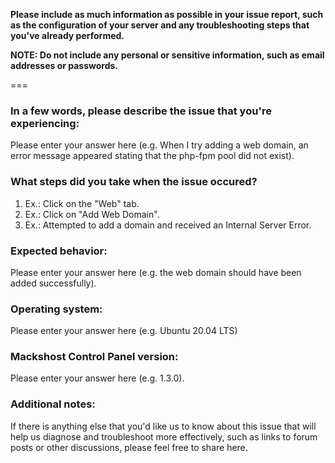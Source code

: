 **Please include as much information as possible in your issue report, such as the configuration of your server and any troubleshooting steps that you've already performed.**

**NOTE: Do not include any personal or sensitive information, such as email addresses or passwords.**

===

### In a few words, please describe the issue that you're experiencing:
Please enter your answer here (e.g. When I try adding a web domain, an error message appeared stating that the php-fpm pool did not exist).

### What steps did you take when the issue occured? 
1. Ex.: Click on the "Web" tab.
2. Ex.: Click on "Add Web Domain".
3. Ex.: Attempted to add a domain and received an Internal Server Error.

### Expected behavior:
Please enter your answer here (e.g. the web domain should have been added successfully).

### Operating system:
Please enter your answer here (e.g. Ubuntu 20.04 LTS)

### Mackshost Control Panel version:
Please enter your answer here (e.g. 1.3.0). 

### Additional notes:
If there is anything else that you'd like us to know about this issue that will help us diagnose and troubleshoot more effectively, such as links to forum posts or other discussions, please feel free to share here.
